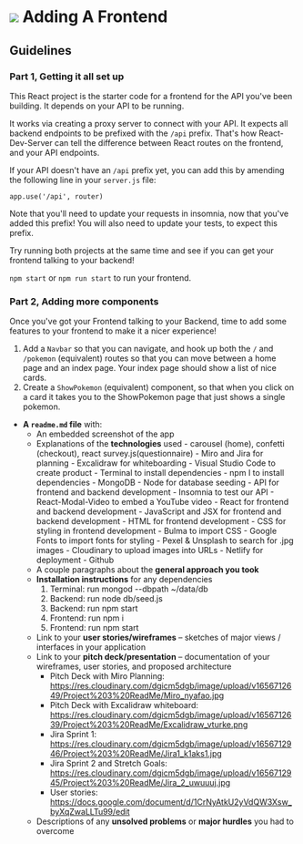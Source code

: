 # ![](https://ga-dash.s3.amazonaws.com/production/assets/logo-9f88ae6c9c3871690e33280fcf557f33.png) Adding A Frontend

## Guidelines

### Part 1, Getting it all set up

This React project is the starter code for a frontend for the API you've been building. It depends on your API to be running.

It works via creating a proxy server to connect with your API. It expects all backend endpoints to be prefixed with the `/api` prefix. That's how React-Dev-Server can tell the difference between React routes on the frontend, and your API endpoints.

If your API doesn't have an `/api` prefix yet, you can add this by amending the following line in your `server.js` file:

`app.use('/api', router)`

Note that you'll need to update your requests in insomnia, now that you've added this prefix! You will also need to update your tests, to expect this prefix.

Try running both projects at the same time and see if you can get your frontend talking to your backend!

`npm start` or `npm run start` to run your frontend.


### Part 2, Adding more components

Once you've got your Frontend talking to your Backend, time to add some features to your frontend to make it a nicer experience!

1. Add a `Navbar` so that you can navigate, and hook up both the `/` and `/pokemon` (equivalent) routes so that you can move between a home page and an index page. Your index page should show a list of nice cards.
2. Create a `ShowPokemon` (equivalent) component, so that when you click on a card it takes you to the ShowPokemon page that just shows a single pokemon. 


* **A `readme.md` file** with:
    * An embedded screenshot of the app
    * Explanations of the **technologies** used
          - carousel (home), confetti (checkout), react survey.js(questionnaire)
          - Miro and Jira for planning
          - Excalidraw for whiteboarding
          - Visual Studio Code to create product
          - Terminal to install dependencies
          - npm I to install dependencies
          - MongoDB
          - Node for database seeding
          - API for frontend and backend development
          - Insomnia to test our API
          - React-Modal-Video to embed a YouTube video
          - React for frontend and backend development
          - JavaScript and JSX for frontend and backend development
          - HTML for frontend development
          - CSS for styling in frontend development
          - Bulma to import CSS
          - Google Fonts to import fonts for styling
          - Pexel & Unsplash to search for .jpg images
          - Cloudinary to upload images into URLs
          - Netlify for deployment
          - Github
    * A couple paragraphs about the **general approach you took**
    * **Installation instructions** for any dependencies
      1. Terminal: run mongod --dbpath ~/data/db
      2. Backend: run node db/seed.js
      3. Backend: run npm start
      4. Frontend: run npm i
      5. Frontend: run npm start
    * Link to your **user stories/wireframes** – sketches of major views / interfaces in your application
    * Link to your **pitch deck/presentation** – documentation of your wireframes, user stories, and proposed architecture
      - Pitch Deck with Miro Planning:
      https://res.cloudinary.com/dgicm5dgb/image/upload/v1656712649/Project%203%20ReadMe/Miro_nyafao.jpg 
      - Pitch Deck with Excalidraw whiteboard:
      https://res.cloudinary.com/dgicm5dgb/image/upload/v1656712639/Project%203%20ReadMe/Excalidraw_vturke.png  
      - Jira Sprint 1:
      https://res.cloudinary.com/dgicm5dgb/image/upload/v1656712946/Project%203%20ReadMe/Jira1_k1aks1.jpg
      - Jira Sprint 2 and Stretch Goals:
      https://res.cloudinary.com/dgicm5dgb/image/upload/v1656712945/Project%203%20ReadMe/Jira_2_uwuuuj.jpg 
      - User stories:
      https://docs.google.com/document/d/1CrNyAtkU2yVdQW3Xsw_byXqZwaLLTu99/edit 
    * Descriptions of any
    **unsolved problems** or **major hurdles** you had to overcome

